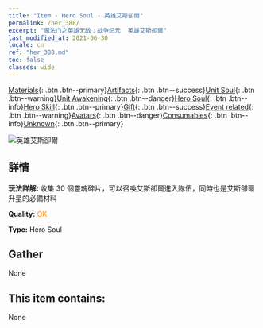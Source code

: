 ```yaml
---
title: "Item - Hero Soul - 英雄艾斯卻爾"
permalink: /her_388/
excerpt: "魔法门之英雄无敌：战争纪元  英雄艾斯卻爾"
last_modified_at: 2021-06-30
locale: cn
ref: "her_388.md"
toc: false
classes: wide
---
```

 [Materials](/ItemsCN/){: .btn .btn--primary}[Artifacts](/ItemsCN/Artifacts/){: .btn .btn--success}[Unit Soul](/ItemsCN/UnitSoul/){: .btn .btn--warning}[Unit Awakening](/ItemsCN/UnitAwakening/){: .btn .btn--danger}[Hero Soul](/ItemsCN/HeroSoul/){: .btn .btn--info}[Hero Skill](/ItemsCN/HeroSkill/){: .btn .btn--primary}[Gift](/ItemsCN/Gift/){: .btn .btn--success}[Event related](/ItemsCN/Events/){: .btn .btn--warning}[Avatars](/ItemsCN/Avatars/){: .btn .btn--danger}[Consumables](/ItemsCN/Consumables/){: .btn .btn--info}[Unknown](/ItemsCN/Unknown/){: .btn .btn--primary}

 ![英雄艾斯卻爾](/images/h/h_Astral.jpg)

## 詳情
 **玩法詳解:** 收集 30 個靈魂碎片，可以召喚艾斯卻爾進入隊伍，同時也是艾斯卻爾升星的必備材料

 **Quality:** <span style="color: #FF8C00">OK</span>

 **Type:** Hero Soul

## Gather

  None

## This item contains:

  None

